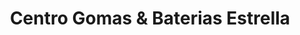 ---
title: "Centro Gomas & Baterias Estrella"
url: /santiago/centro-gomas-und-baterias-estrella/
shop: Autoteile
---
